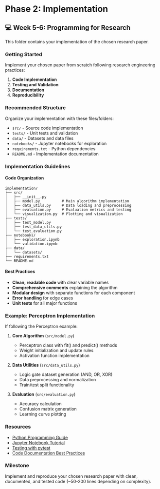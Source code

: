 # Phase 2: Implementation

## 💻 Week 5-6: Programming for Research

This folder contains your implementation of the chosen research paper.

### Getting Started

Implement your chosen paper from scratch following research engineering practices:

1. **Code Implementation**
2. **Testing and Validation**
3. **Documentation**
4. **Reproducibility**

### Recommended Structure

Organize your implementation with these files/folders:

- `src/` - Source code implementation
- `tests/` - Unit tests and validation
- `data/` - Datasets and data files
- `notebooks/` - Jupyter notebooks for exploration
- `requirements.txt` - Python dependencies
- `README.md` - Implementation documentation

### Implementation Guidelines

#### Code Organization
```
implementation/
├── src/
│   ├── __init__.py
│   ├── model.py          # Main algorithm implementation
│   ├── data_utils.py     # Data loading and preprocessing
│   ├── evaluation.py     # Evaluation metrics and testing
│   └── visualization.py  # Plotting and visualization
├── tests/
│   ├── test_model.py
│   ├── test_data_utils.py
│   └── test_evaluation.py
├── notebooks/
│   ├── exploration.ipynb
│   └── validation.ipynb
├── data/
│   └── datasets/
├── requirements.txt
└── README.md
```

#### Best Practices
- **Clean, readable code** with clear variable names
- **Comprehensive comments** explaining the algorithm
- **Modular design** with separate functions for each component
- **Error handling** for edge cases
- **Unit tests** for all major functions

### Example: Perceptron Implementation

If following the Perceptron example:

1. **Core Algorithm** (`src/model.py`)
   - Perceptron class with fit() and predict() methods
   - Weight initialization and update rules
   - Activation function implementation

2. **Data Utilities** (`src/data_utils.py`)
   - Logic gate dataset generation (AND, OR, XOR)
   - Data preprocessing and normalization
   - Train/test split functionality

3. **Evaluation** (`src/evaluation.py`)
   - Accuracy calculation
   - Confusion matrix generation
   - Learning curve plotting

### Resources

- [Python Programming Guide](https://www.python.org/about/gettingstarted/)
- [Jupyter Notebook Tutorial](https://realpython.com/jupyter-notebook-introduction/)
- [Testing with pytest](https://docs.pytest.org/en/stable/)
- [Code Documentation Best Practices](https://realpython.com/documenting-python-code/)

### Milestone

Implement and reproduce your chosen research paper with clean, documented, and tested code (~50-200 lines depending on complexity).
